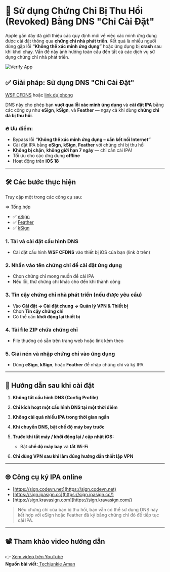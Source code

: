# 🚀 Sử dụng Chứng Chỉ Bị Thu Hồi (Revoked) Bằng DNS "Chỉ Cài Đặt"

Apple gần đây đã giới thiệu các quy định mới về việc xác minh ứng dụng được cài đặt thông qua **chứng chỉ nhà phát triển**. Kết quả là nhiều người dùng gặp lỗi **“Không thể xác minh ứng dụng”** hoặc ứng dụng bị **crash** sau khi khởi chạy. Vấn đề này ảnh hưởng toàn cầu đến tất cả các dịch vụ sử dụng chứng chỉ nhà phát triển.

![Verify App](https://drphe.github.io/KhoIPA/common/assets/img/verifyapp.jpg)

## ✅ Giải pháp: Sử dụng DNS "Chỉ Cài Đặt"

[WSF CFDNS](https://wsfteam.xyz/files/configurationprofiles/CFDNS-CP144.mobileconfig)
hoặc [link dự phòng](https://drphe.github.io/KhoIPA/upload/CFDNS-CP144.mobileconfig)

DNS này cho phép bạn **vượt qua lỗi xác minh ứng dụng** và **cài đặt IPA** bằng các công cụ như **eSign**, **kSign**, và **Feather** — ngay cả khi dùng **chứng chỉ đã bị thu hồi**.

### 🔥 Ưu điểm:

* Bypass lỗi **“Không thể xác minh ứng dụng – cần kết nối Internet”**
* Cài đặt IPA bằng **eSign**, **kSign**, **Feather** với chứng chỉ bị thu hồi
* **Không bị chặn**, **không giới hạn 7 ngày** — chỉ cần cài IPA!
* Tối ưu cho các ứng dụng **offline**
* Hoạt động trên **iOS 18**

---

## 🛠️ Các bước thực hiện

Truy cập một trong các công cụ sau:

=> <a href="https://drphe.github.io/KhoIPA/" data-url="allsetupipa.md"> Tổng hợp </a>


* ✅ [eSign](https://techybuff.com/esign/)
* ✅ [Feather](https://techybuff.com/feather/)
* ✅ [kSign](https://techybuff.com/ksign/)

### 1\. Tải và cài đặt cấu hình DNS

* Cài đặt cấu hình **WSF CFDNS** vào thiết bị iOS của bạn (link ở trên)

### 2\. Nhấn vào tên chứng chỉ để cài đặt ứng dụng

* Chọn chứng chỉ mong muốn để cài IPA
* Nếu lỗi, thử chứng chỉ khác cho đến khi thành công

### 3\. Tin cậy chứng chỉ nhà phát triển (nếu được yêu cầu)

* Vào **Cài đặt → Cài đặt chung → Quản lý VPN \& Thiết bị**
* Chọn **Tin cậy chứng chỉ**
* Có thể cần **khởi động lại thiết bị**

### 4\. Tải file ZIP chứa chứng chỉ

* File thường có sẵn trên trang web hoặc link kèm theo

### 5\. Giải nén và nhập chứng chỉ vào ứng dụng

* Dùng **eSign**, **kSign**, hoặc **Feather** để nhập chứng chỉ và ký IPA

---

## 📌 Hướng dẫn sau khi cài đặt

1. **Không tắt cấu hình DNS (Config Profile)**
2. **Chỉ kích hoạt một cấu hình DNS tại một thời điểm**
3. **Không cài quá nhiều IPA trong thời gian ngắn**
4. **Khi chuyển DNS, bật chế độ máy bay trước**
5. **Trước khi tắt máy / khởi động lại / cập nhật iOS:**

   * Bật **chế độ máy bay** và **tắt Wi-Fi**

6. **Chỉ dùng VPN sau khi làm đúng hướng dẫn thiết lập VPN**

---

## 🌐 Công cụ ký IPA online

* [https://sign.codevn.net](https://sign.codevn.net)
* [https://sign.ipasign.cc](https://sign.ipasign.cc/)
* [https://sign.kravasign.com](https://sign.kravasign.com/)

> Nếu chứng chỉ của bạn bị thu hồi, bạn vẫn có thể sử dụng DNS này kết hợp với eSign hoặc Feather đã ký bằng chứng chỉ đó để tiếp tục cài IPA.

---

## 📽️ Tham khảo video hướng dẫn

👉 [Xem video trên YouTube](https://www.youtube.com/watch?v=HXnNqb05ios)  
**Nguồn bài viết:**[ Techjunkie Aman](https://t.me/TheTechjunkieAman)

